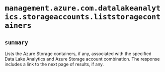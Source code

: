 # `management.azure.com.datalakeanalytics.storageaccounts.liststoragecontainers`

## `summary`
Lists the Azure Storage containers, if any, associated with the specified Data Lake Analytics and Azure Storage account combination. The response includes a link to the next page of results, if any.


